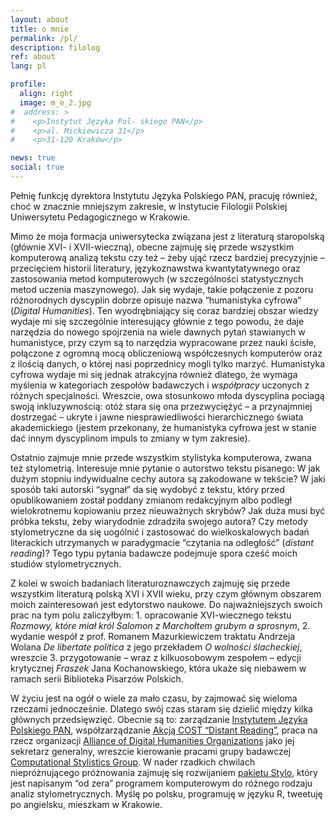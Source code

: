 ```yaml
---
layout: about
title: o mnie
permalink: /pl/
description: filolog
ref: about
lang: pl

profile:
  align: right
  image: m_e_2.jpg
#  address: >
#    <p>Instytut Języka Pol- skiego PAN</p>
#    <p>al. Mickiewicza 31</p>
#    <p>31-120 Kraków</p>

news: true
social: true
---
```



Pełnię funkcję dyrektora Instytutu Języka Polskiego PAN, pracuję również, choć w znacznie mniejszym zakresie, w Instytucie Filologii Polskiej Uniwersytetu Pedagogicznego w Krakowie.

Mimo że moja formacja uniwersytecka związana jest z literaturą staropolską (głównie XVI- i XVII-wieczną), obecne zajmuję się przede wszystkim komputerową analizą tekstu czy też – żeby ująć rzecz bardziej precyzyjnie – przecięciem historii literatury, językoznawstwa kwantytatywnego oraz zastosowania metod komputerowych (w szczególności statystycznych metod uczenia maszynowego). Jak się wydaje, takie połączenie z pozoru różnorodnych dyscyplin dobrze opisuje nazwa “humanistyka cyfrowa” (_Digital Humanities_). Ten wyodrębniający się coraz bardziej obszar wiedzy wydaje mi się szczególnie interesujący głównie z tego powodu, że daje narzędzia do nowego spojrzenia na wiele dawnych pytań stawianych w humanistyce, przy czym są to narzędzia wypracowane przez nauki ścisłe, połączone z ogromną mocą obliczeniową współczesnych komputerów oraz z ilością danych, o której nasi poprzednicy mogli tylko marzyć. Humanistyka cyfrowa wydaje mi się jednak atrakcyjna również dlatego, że wymaga myślenia w kategoriach zespołów badawczych i _współpracy_ uczonych z różnych specjalności. Wreszcie, owa stosunkowo młoda dyscyplina pociagą swoją inkluzywnością: otóż stara się ona przezwyciężyć – a przynajmniej dostrzegać – ukryte i jawne niesprawiedliwości hierarchicznego świata akademickiego (jestem przekonany, że humanistyka cyfrowa jest w stanie dać innym dyscyplinom impuls to zmiany w tym zakresie).

Ostatnio zajmuje mnie przede wszystkim stylistyka komputerowa, zwana też stylometrią. Interesuje mnie pytanie o autorstwo tekstu pisanego: W jak dużym stopniu indywidualne cechy autora są zakodowane w tekście? W jaki sposób taki autorski “sygnał” da się wydobyć z tekstu, który przed opublikowaniem został poddany zmianom redakcyjnym albo podległ wielokrotnemu kopiowaniu przez nieuważnych skrybów? Jak duża musi być próbka tekstu, żeby wiarydodnie zdradziła swojego autora? Czy metody stylometryczne da się uogólnić i zastosować do wielkoskalowych badań literackich utrzymanych w paradygmacie “czytania na odległość” (_distant reading_)? Tego typu pytania badawcze podejmuje spora cześć moich studiów stylometrycznych.

Z kolei w swoich badaniach literaturoznawczych zajmuję się przede wszystkim literaturą polską XVI i XVII wieku, przy czym głównym obszarem moich zainteresowań jest edytorstwo naukowe. Do najważniejszych swoich prac na tym polu zaliczyłbym: 1. opracowanie XVI-wiecznego tekstu _Rozmowy, które miał król Salomon z Marchołtem grubym a sprosnym_, 2. wydanie wespół z prof. Romanem Mazurkiewiczem traktatu Andrzeja Wolana _De libertate politica_ z jego przekładem _O wolności ślacheckiej_, wreszcie 3. przygotowanie – wraz z kilkuosobowym zespołem – edycji krytycznej _Fraszek_ Jana Kochanowskiego, która ukaże się niebawem w ramach serii Biblioteka Pisarzów Polskich.

W życiu jest na ogół o wiele za mało czasu, by zajmować się wieloma rzeczami jednocześnie. Dlatego swój czas staram się dzielić między kilka głównych przedsięwzięć. Obecnie są to: zarządzanie <a href="https://ijp.pan.pl/" target="_blank">Instytutem Języka Polskiego PAN</a>, współzarządzanie <a href="https://www.distant-reading.net/" target="_blank">Akcją COST “Distant Reading”</a>, praca na rzecz organizacji <a href="https://adho.org/" target="_blank">Alliance of Digital Humanities Organizations</a> jako jej sekretarz generalny, wreszcie kierowanie pracami grupy badawczej <a href="https://computationalstylistics.github.io/" target="_blank">Computational Stylistics Group</a>. W nader rzadkich chwilach niepróżnującego próżnowania zajmuję się rozwijaniem <a href="https://cran.r-project.org/web/packages/stylo/index.html" target="_blank">pakietu Stylo</a>, który jest napisanym “od zera” programem komputerowym do różnego rodzaju analiz stylometrycznych. Myślę po polsku, programuję w języku R, tweetuję po angielsku, mieszkam w Krakowie. 

